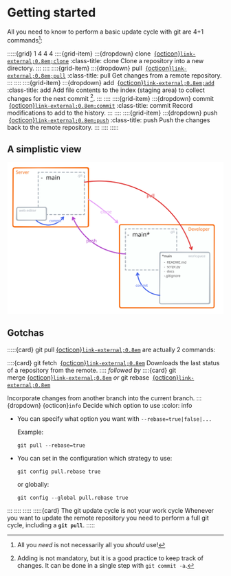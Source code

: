 # Getting started

All you need to know to perform a basic update cycle with git are 4+1 commands[^sn1]:

:::::{grid} 1 4 4 4
::::{grid-item}
:::{dropdown} clone &nbsp;[{octicon}`link-external;0.8em;clone`](https://git-scm.com/docs/git-clone)
:class-title: clone 
Clone a repository into a new directory.
:::
::::
::::{grid-item}
:::{dropdown} pull &nbsp;[{octicon}`link-external;0.8em;pull`](https://git-scm.com/docs/git-pull)
:class-title: pull
Get changes from a remote repository.
:::
::::
::::{grid-item}
:::{dropdown} add &nbsp;[{octicon}`link-external;0.8em;add`](https://git-scm.com/docs/git-add)
:class-title: add
Add file contents to the index (staging area) to collect changes for the next commit [^sn2].
:::
::::
::::{grid-item}
:::{dropdown} commit &nbsp;[{octicon}`link-external;0.8em;commit`](https://git-scm.com/docs/git-commit)
:class-title: commit
Record modifications to add to the history.
:::
::::
::::{grid-item}
:::{dropdown} push &nbsp;[{octicon}`link-external;0.8em;push`](https://git-scm.com/docs/git-push)
:class-title: push
Push the changes back to the remote repository.
:::
::::
:::::
[^sn1]: All you _need_ is not necessarily all you _should_ use!
[^sn2]: Adding is not mandatory, but it is a good practice to keep track of changes. It can be done in a single step with `git commit -a`.

## A simplistic view
![simple view](figures/simple_view.svg)

## Gotchas

:::::{card} git pull&nbsp;[{octicon}`link-external;0.8em`](https://git-scm.com/docs/git-pull) are actually 2 commands:

::::{card} git fetch &nbsp;[{octicon}`link-external;0.8em`](https://git-scm.com/docs/git-fetch)
Downloads the last status of a repository from the remote.
::::
_followed by_
::::{card} git merge&nbsp;[{octicon}`link-external;0.8em`](https://git-scm.com/docs/git-fetch) _or_ git rebase &nbsp;[{octicon}`link-external;0.8em`](https://git-scm.com/docs/git-rebase) 

Incorporate changes from another branch into the current branch.
:::{dropdown} {octicon}`info`&nbsp;Decide which option to use
:color: info

- You can specify what option you want with `--rebase=true|false|...`
  
  Example:

      git pull --rebase=true

- You can set in the configuration which strategy to use:

      git config pull.rebase true

  or globally:

      git config --global pull.rebase true
:::
::::
:::::
:::::{card} The git update cycle is not your work cycle
Whenever you want to update the remote repository you need to perform a full git cycle, including a **`git pull`**.
:::::
